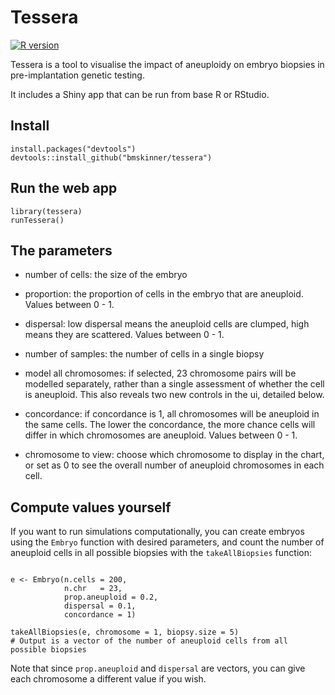 # Tessera

[![R version](https://img.shields.io/github/r-package/v/bmskinner/tessera)]()

Tessera is a tool to visualise the impact of aneuploidy on embryo biopsies in pre-implantation genetic testing.

It includes a Shiny app that can be run from base R or RStudio.

## Install
```
install.packages("devtools")
devtools::install_github("bmskinner/tessera")
```

## Run the web app

```
library(tessera)
runTessera()
```

## The parameters

- number of cells: the size of the embryo
- proportion: the proportion of cells in the embryo that are aneuploid. Values between 0 - 1.
- dispersal: low dispersal means the aneuploid cells are clumped, high means they are scattered. Values between 0 - 1.
- number of samples: the number of cells in a single biopsy

- model all chromosomes: if selected, 23 chromosome pairs will be modelled separately, rather than a single
assessment of whether the cell is aneuploid. This also reveals two new controls in the ui, detailed below.
- concordance: if concordance is 1, all chromosomes will be aneuploid in the same cells. The lower the concordance,
the more chance cells will differ in which chromosomes are aneuploid. Values between 0 - 1.
- chromosome to view: choose which chromosome to display in the chart, or set as 0 to see the overall number
of aneuploid chromosomes in each cell.

## Compute values yourself

If you want to run simulations computationally, you can create embryos using the `Embryo` function with desired parameters, and count the number of aneuploid cells in all possible biopsies with the `takeAllBiopsies` function:

```

e <- Embryo(n.cells = 200, 
            n.chr   = 23,
            prop.aneuploid = 0.2,
            dispersal = 0.1,
            concordance = 1)
            
takeAllBiopsies(e, chromosome = 1, biopsy.size = 5)
# Output is a vector of the number of aneuploid cells from all possible biopsies
```

Note that since `prop.aneuploid` and `dispersal` are vectors, you can give each chromosome a different value if you wish.
